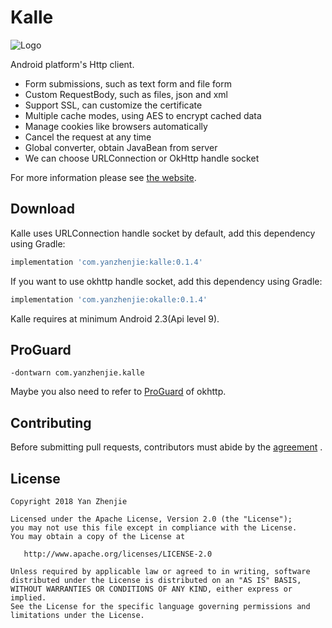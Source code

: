 # Kalle

![Logo](./images/logo.svg)

Android platform's Http client.  
* Form submissions, such as text form and file form
* Custom RequestBody, such as files, json and xml
* Support SSL, can customize the certificate
* Multiple cache modes, using AES to encrypt cached data
* Manage cookies like browsers automatically
* Cancel the request at any time
* Global converter, obtain JavaBean from server
* We can choose URLConnection or OkHttp handle socket

For more information please see [the website](http://yanzhenjie.github.io/Kalle).

## Download
Kalle uses URLConnection handle socket by default, add this dependency using Gradle:  
```groovy
implementation 'com.yanzhenjie:kalle:0.1.4'
```

If you want to use okhttp handle socket, add this dependency using Gradle:  
```groovy
implementation 'com.yanzhenjie:okalle:0.1.4'
```

Kalle requires at minimum Android 2.3(Api level 9).

## ProGuard
```text
-dontwarn com.yanzhenjie.kalle
```
Maybe you also need to refer to [ProGuard](https://github.com/square/okhttp#proguard) of okhttp.

## Contributing
Before submitting pull requests, contributors must abide by the [agreement](CONTRIBUTING.md) .

## License
```text
Copyright 2018 Yan Zhenjie

Licensed under the Apache License, Version 2.0 (the "License");
you may not use this file except in compliance with the License.
You may obtain a copy of the License at

   http://www.apache.org/licenses/LICENSE-2.0

Unless required by applicable law or agreed to in writing, software
distributed under the License is distributed on an "AS IS" BASIS,
WITHOUT WARRANTIES OR CONDITIONS OF ANY KIND, either express or implied.
See the License for the specific language governing permissions and
limitations under the License.
```